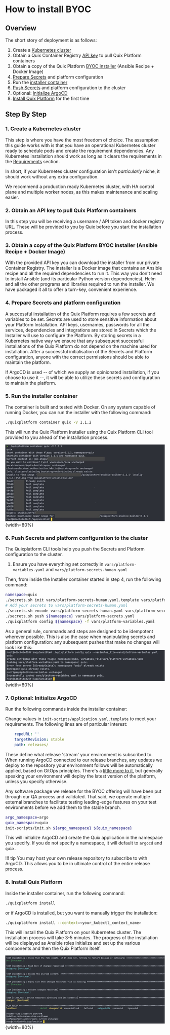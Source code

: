 # How to install BYOC

## Overview

The short story of deployment is as follows:

1. Create a [Kubernetes cluster](#1-create-a-kubernetes-cluster)
2. Obtain a Quix Container Registry [API key](#2-obtain-an-api-key-to-pull-quix-platform-containers) to pull Quix Platform containers
3. Obtain a copy of the Quix Platform [BYOC installer](#3-obtain-a-copy-of-the-quix-platform-byoc-installer-ansible-recipe--docker-image) (Ansible Recipe + Docker Image)
4. [Prepare Secrets](#4-prepare-secrets-and-platform-configuration) and platform configuration
5. Run the [installer container](#5-run-the-installer-container)
6. [Push Secrets](#6-push-secrets-and-platform-configuration-to-the-cluster) and platform configuration to the cluster
7. Optional: [Initialize ArgoCD](#7-optional-initialize-argocd)
8. [Install Quix Platform](#8-install-quix-platform) for the first time

## Step By Step

### 1. Create a Kubernetes cluster

This step is where you have the most freedom of choice. The assumption this guide works with is that you have an operational Kubernetes cluster ready to schedule pods and create the requirement dependencies. Any Kubernetes installation should work as long as it clears the requirements in the [Requirements](requirements.md) section.

In short, if your Kubernetes cluster configuration isn't _particularly_ niche, it should work without any extra configuration.

We recommend a production ready Kubernetes cluster, with HA control plane and multiple worker nodes, as this makes maintenance and scaling easier.

### 2. Obtain an API key to pull Quix Platform containers

In this step you will be receiving a username / API token and docker registry URL. These will be provided to you by Quix before you start the installation process.

### 3. Obtain a copy of the Quix Platform BYOC installer (Ansible Recipe + Docker Image)

With the provided API key you can download the installer from our private Container Registry. The installer is a Docker image that contains an Ansible recipe and all the required dependencies to run it. This way you don't need to install Ansible (and its particular Python version dependencies), Helm and all the other programs and libraries required to run the installer. We have packaged it all to offer a turn-key, convenient experience.

### 4. Prepare Secrets and platform configuration

A successful installation of the Quix Platform requires a few secrets and variables to be set. Secrets are used to store sensitive information about your Platform Installation. API keys, usernames, passwords for all the services, dependencies and integrations are stored in Secrets which the Installer will use to configure the Platform. By storing secrets in a Kubernetes native way we ensure that any subsequent successful installations of the Quix Platform do not depend on the machine used for installation. After a successful initialisation of the Secrets and Platform configuration, anyone with the correct permissions should be able to maintain the platform.

If ArgoCD is used -- of which we supply an opinionated installation, if you choose to use it --, it will be able to utilize these secrets and configuration to maintain the platform.

### 5. Run the installer container

The container is built and tested with Docker. On any system capable of running Docker, you can run the installer with the following command:

```bash
./quixplatform container quix -V 1.1.2
```

This will run the Quix Platform Installer using the Quix Platform CLI tool provided to you ahead of the installation process. 

![Quixplatform CLI](../images/deploy/byoc/using-quixplatform-cli.jpg){width=80%}

### 6. Push Secrets and platform configuration to the cluster

The Quixplatform CLI tools help you push the Secrets and Platform configuration to the cluster.

1. Ensure you have everything set correctly in `vars/platform-variables.yaml` and `vars/platform-secrets-human.yaml`

Then, from inside the Installer container started in step 4, run the following command:


```bash
namespace=quix
./secrets.sh init vars/platform-secrets-human.yaml.template vars/platform-secrets-human.yaml
# Add your secrets to vars/platform-secrets-human.yaml
./secrets.sh encode vars/platform-secrets-human.yaml vars/platform-secrets.yaml
./secrets.sh push ${namespace} vars/platform-secrets.yaml
./quixplatform config ${namespace} -f vars/platform-variables.yaml
```
As a general rule, commands and steps are designed to be idempotent wherever possible. This is also the case when manipulating secrets and platform configuration:
any subsequent pushes that make no changes will look like this: 
![Quixplatform CLI Config Push](../images/deploy/byoc/push-variables.png){width=80%}

### 7. Optional: Initialize ArgoCD
Run the following commands inside the installer container:

Change values in `init-scripts/application.yaml.template` to meet your requirements.
The following lines are of particular interest:

```yaml
    repoURL: ''
    targetRevision: stable
    path: releases/
```
These define what release 'stream' your environment is subscribed to. When running ArgoCD connected to our release branches, any updates we deploy to the repository your environment follows will be automatically applied, based on GitOps principles. There's a [little more to it](release-filtering.md), but generally speaking your environment will deploy the latest version of the platform, unless you specify otherwise.

Any software package we release for the BYOC offering will have been put through our QA process and validated. That said, we operate multiple external branches to facilitate testing leading-edge features on your test environments before we add them to the stable branch.


```bash
argo_namespace=argo
quix_namespace=quix
init-scripts/init.sh ${argo_namespace} ${quix_namespace}
```

This will initialize ArgoCD and create the Quix application in the namespace you specify. If you do not specify a namespace, it will default to `argocd` and `quix`.

!!! tip
    You may host your own release repository to subscribe to with ArgoCD. This allows you to be in ultimate control of the entire release process.

### 8. Install Quix Platform

Inside the installer container, run the following command:

```bash
./quixplatform install
```
or if ArgoCD is installed, but you want to manually trigger the installation:
```bash
./quixplatform install --context=<your_kubectl_context_name>
```

This will install the Quix Platform on your Kubernetes cluster. The installation process will take 3-5 minutes. The progress of the installation will be displayed as Ansible roles initialize and set up the various components and then the Quix Platform itself.

![Quixplatform Successful Installation](../images/deploy/byoc/byoc-successful-install.png){width=80%}